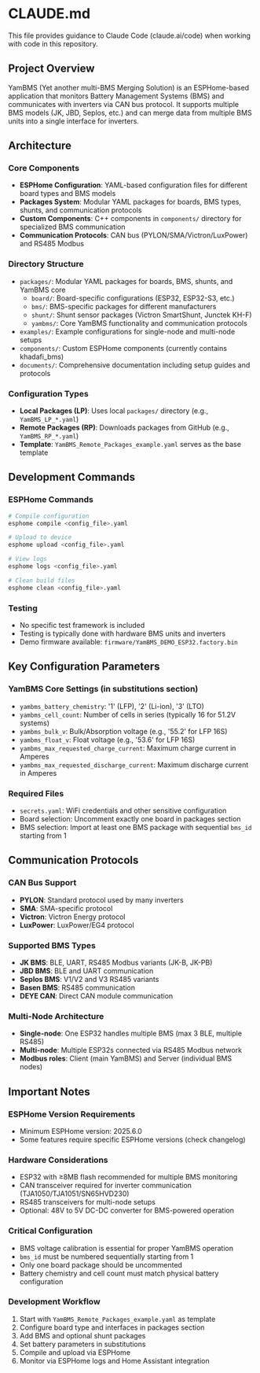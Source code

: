 # CLAUDE.md

This file provides guidance to Claude Code (claude.ai/code) when working with code in this repository.

## Project Overview

YamBMS (Yet another multi-BMS Merging Solution) is an ESPHome-based application that monitors Battery Management Systems (BMS) and communicates with inverters via CAN bus protocol. It supports multiple BMS models (JK, JBD, Seplos, etc.) and can merge data from multiple BMS units into a single interface for inverters.

## Architecture

### Core Components
- **ESPHome Configuration**: YAML-based configuration files for different board types and BMS models
- **Packages System**: Modular YAML packages for boards, BMS types, shunts, and communication protocols
- **Custom Components**: C++ components in `components/` directory for specialized BMS communication
- **Communication Protocols**: CAN bus (PYLON/SMA/Victron/LuxPower) and RS485 Modbus

### Directory Structure
- `packages/`: Modular YAML packages for boards, BMS, shunts, and YamBMS core
  - `board/`: Board-specific configurations (ESP32, ESP32-S3, etc.)
  - `bms/`: BMS-specific packages for different manufacturers
  - `shunt/`: Shunt sensor packages (Victron SmartShunt, Junctek KH-F)
  - `yambms/`: Core YamBMS functionality and communication protocols
- `examples/`: Example configurations for single-node and multi-node setups
- `components/`: Custom ESPHome components (currently contains khadafi_bms)
- `documents/`: Comprehensive documentation including setup guides and protocols

### Configuration Types
- **Local Packages (LP)**: Uses local `packages/` directory (e.g., `YamBMS_LP_*.yaml`)
- **Remote Packages (RP)**: Downloads packages from GitHub (e.g., `YamBMS_RP_*.yaml`)
- **Template**: `YamBMS_Remote_Packages_example.yaml` serves as the base template

## Development Commands

### ESPHome Commands
```bash
# Compile configuration
esphome compile <config_file>.yaml

# Upload to device
esphome upload <config_file>.yaml

# View logs
esphome logs <config_file>.yaml

# Clean build files
esphome clean <config_file>.yaml
```

### Testing
- No specific test framework is included
- Testing is typically done with hardware BMS units and inverters
- Demo firmware available: `firmware/YamBMS_DEMO_ESP32.factory.bin`

## Key Configuration Parameters

### YamBMS Core Settings (in substitutions section)
- `yambms_battery_chemistry`: '1' (LFP), '2' (Li-ion), '3' (LTO)
- `yambms_cell_count`: Number of cells in series (typically 16 for 51.2V systems)
- `yambms_bulk_v`: Bulk/Absorption voltage (e.g., '55.2' for LFP 16S)
- `yambms_float_v`: Float voltage (e.g., '53.6' for LFP 16S)
- `yambms_max_requested_charge_current`: Maximum charge current in Amperes
- `yambms_max_requested_discharge_current`: Maximum discharge current in Amperes

### Required Files
- `secrets.yaml`: WiFi credentials and other sensitive configuration
- Board selection: Uncomment exactly one board in packages section
- BMS selection: Import at least one BMS package with sequential `bms_id` starting from 1

## Communication Protocols

### CAN Bus Support
- **PYLON**: Standard protocol used by many inverters
- **SMA**: SMA-specific protocol
- **Victron**: Victron Energy protocol  
- **LuxPower**: LuxPower/EG4 protocol

### Supported BMS Types
- **JK BMS**: BLE, UART, RS485 Modbus variants (JK-B, JK-PB)
- **JBD BMS**: BLE and UART communication
- **Seplos BMS**: V1/V2 and V3 RS485 variants
- **Basen BMS**: RS485 communication
- **DEYE CAN**: Direct CAN module communication

### Multi-Node Architecture
- **Single-node**: One ESP32 handles multiple BMS (max 3 BLE, multiple RS485)
- **Multi-node**: Multiple ESP32s connected via RS485 Modbus network
- **Modbus roles**: Client (main YamBMS) and Server (individual BMS nodes)

## Important Notes

### ESPHome Version Requirements
- Minimum ESPHome version: 2025.6.0
- Some features require specific ESPHome versions (check changelog)

### Hardware Considerations
- ESP32 with ≥8MB flash recommended for multiple BMS monitoring
- CAN transceiver required for inverter communication (TJA1050/TJA1051/SN65HVD230)
- RS485 transceivers for multi-node setups
- Optional: 48V to 5V DC-DC converter for BMS-powered operation

### Critical Configuration
- BMS voltage calibration is essential for proper YamBMS operation
- `bms_id` must be numbered sequentially starting from 1
- Only one board package should be uncommented
- Battery chemistry and cell count must match physical battery configuration

### Development Workflow
1. Start with `YamBMS_Remote_Packages_example.yaml` as template
2. Configure board type and interfaces in packages section
3. Add BMS and optional shunt packages
4. Set battery parameters in substitutions
5. Compile and upload via ESPHome
6. Monitor via ESPHome logs and Home Assistant integration